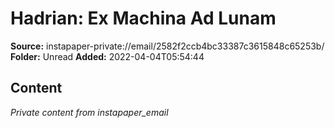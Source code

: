 # Hadrian: Ex Machina Ad Lunam

**Source:** instapaper-private://email/2582f2ccb4bc33387c3615848c65253b/
**Folder:** Unread
**Added:** 2022-04-04T05:54:44




## Content
*Private content from instapaper_email*
